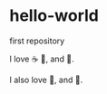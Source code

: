 # hello-world
first repository

I love :coffee: :wine_glass:, and :ice_hockey:.

I also love :pizza:, and :dog:.
